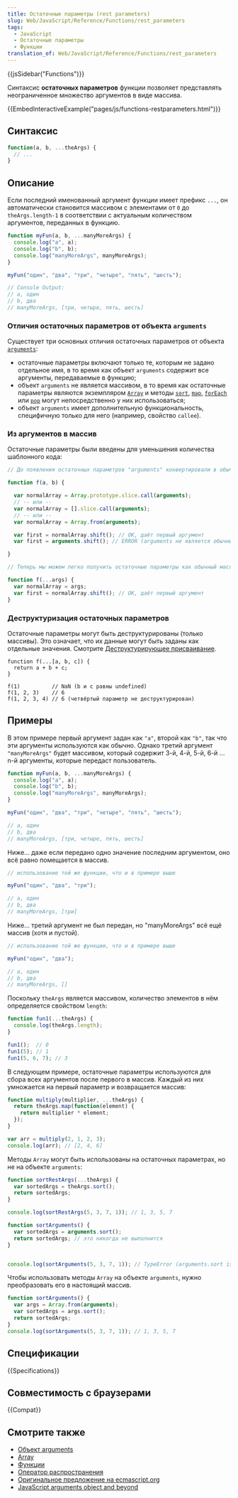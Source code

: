 ```yaml
---
title: Остаточные параметры (rest parameters)
slug: Web/JavaScript/Reference/Functions/rest_parameters
tags:
  - JavaScript
  - Остаточные параметры
  - Функции
translation_of: Web/JavaScript/Reference/Functions/rest_parameters
---
```


{{jsSidebar("Functions")}}

Синтаксис **остаточных параметров** функции позволяет представлять неограниченное множество аргументов в виде массива.

{{EmbedInteractiveExample("pages/js/functions-restparameters.html")}}

## Синтаксис

```js
function(a, b, ...theArgs) {
  // ...
}
```

## Описание

Если последний именованный аргумент функции имеет префикс `...`, он автоматически становится массивом с элементами от `0` до `theArgs.length-1` в соответствии с актуальным количеством аргументов, переданных в функцию.

```js
function myFun(a, b, ...manyMoreArgs) {
  console.log("a", a);
  console.log("b", b);
  console.log("manyMoreArgs", manyMoreArgs);
}

myFun("один", "два", "три", "четыре", "пять", "шесть");

// Console Output:
// a, один
// b, два
// manyMoreArgs, [три, четыре, пять, шесть]
```

### Отличия остаточных параметров от объекта `arguments`

Существует три основных отличия остаточных параметров от объекта [`arguments`](/ru/docs/Web/JavaScript/Reference/Functions/arguments):

- остаточные параметры включают только те, которым не задано отдельное имя, в то время как объект `arguments` содержит все аргументы, передаваемые в функцию;
- объект `arguments` не является массивом, в то время как остаточные параметры являются экземпляром [`Array`](/ru/docs/Web/JavaScript/Reference/Global_Objects/Array) и методы [`sort`](/ru/docs/Web/JavaScript/Reference/Global_Objects/Array/sort), [`map`](/ru/docs/Web/JavaScript/Reference/Global_Objects/Array/map), [`forEach`](/ru/docs/Web/JavaScript/Reference/Global_Objects/Array/forEach) или [`pop`](/ru/docs/Web/JavaScript/Reference/Global_Objects/Array/pop) могут непосредственно у них использоваться;
- объект `arguments` имеет дополнительную функциональность, специфичную только для него (например, свойство `callee`).

### Из аргументов в массив

Остаточные параметры были введены для уменьшения количества шаблонного кода:

```js
// До появления остаточных параметров "arguments" конвертировали в обычный массив используя:

function f(a, b) {

  var normalArray = Array.prototype.slice.call(arguments);
  // -- или --
  var normalArray = [].slice.call(arguments);
  // -- или --
  var normalArray = Array.from(arguments);

  var first = normalArray.shift(); // OK, даёт первый аргумент
  var first = arguments.shift(); // ERROR (arguments не является обычным массивом)

}

// Теперь мы можем легко получить остаточные параметры как обычный массив

function f(...args) {
  var normalArray = args;
  var first = normalArray.shift(); // OK, даёт первый аргумент
}
```

### Деструктуризация остаточных параметров

Остаточные параметры могут быть деструктурированы (только массивы). Это означает, что их данные могут быть заданы как отдельные значения. Смотрите [Деструктурирующее присваивание](/ru/docs/Web/JavaScript/Reference/Operators/Destructuring_assignment).

```
function f(...[a, b, c]) {
  return a + b + c;
}

f(1)          // NaN (b и c равны undefined)
f(1, 2, 3)    // 6
f(1, 2, 3, 4) // 6 (четвёртый параметр не деструктурирован)
```

## Примеры

В этом примере первый аргумент задан как `"a"`, второй как `"b"`, так что эти аргументы используются как обычно. Однако третий аргумент `"manyMoreArgs"` будет массивом, который содержит 3-й, 4-й, 5-й, 6-й ... n-й аргументы, которые передаст пользователь.

```js
function myFun(a, b, ...manyMoreArgs) {
  console.log("a", a);
  console.log("b", b);
  console.log("manyMoreArgs", manyMoreArgs);
}

myFun("один", "два", "три", "четыре", "пять", "шесть");

// a, один
// b, два
// manyMoreArgs, [три, четыре, пять, шесть]
```

Ниже... даже если передано одно значение последним аргументом, оно всё равно помещается в массив.

```js
// использование той же функции, что и в примере выше

myFun("один", "два", "три");

// a, один
// b, два
// manyMoreArgs, [три]
```

Ниже... третий аргумент не был передан, но "manyMoreArgs" всё ещё массив (хотя и пустой).

```js
// использование той же функции, что и в примере выше

myFun("один", "два");

// a, один
// b, два
// manyMoreArgs, []
```

Поскольку `theArgs` является массивом, количество элементов в нём определяется свойством `length`:

```js
function fun1(...theArgs) {
  console.log(theArgs.length);
}

fun1();  // 0
fun1(5); // 1
fun1(5, 6, 7); // 3
```

В следующем примере, остаточные параметры используются для сбора всех аргументов после первого в массив. Каждый из них умножается на первый параметр и возвращается массив:

```js
function multiply(multiplier, ...theArgs) {
  return theArgs.map(function(element) {
    return multiplier * element;
  });
}

var arr = multiply(2, 1, 2, 3);
console.log(arr); // [2, 4, 6]
```

Методы `Array` могут быть использованы на остаточных параметрах, но не на объекте `arguments`:

```js
function sortRestArgs(...theArgs) {
  var sortedArgs = theArgs.sort();
  return sortedArgs;
}

console.log(sortRestArgs(5, 3, 7, 1)); // 1, 3, 5, 7

function sortArguments() {
  var sortedArgs = arguments.sort();
  return sortedArgs; // это никогда не выполнится
}


console.log(sortArguments(5, 3, 7, 1)); // TypeError (arguments.sort is not a function)
```

Чтобы использовать методы `Array` на объекте `arguments`, нужно преобразовать его в настоящий массив.

```js
function sortArguments() {
  var args = Array.from(arguments);
  var sortedArgs = args.sort();
  return sortedArgs;
}
console.log(sortArguments(5, 3, 7, 1)); // 1, 3, 5, 7
```

## Спецификации

{{Specifications}}

## Совместимость с браузерами

{{Compat}}

## Смотрите также

- [Объект arguments](/ru/docs/Web/JavaScript/Reference/Functions/arguments)
- [Array](/ru/docs/Web/JavaScript/Reference/Global_Objects/Array)
- [Функции](/ru/docs/Web/JavaScript/Reference/Functions)
- [Оператор распространения](/ru/docs/Web/JavaScript/Reference/Operators/Spread_operator)
- [Оригинальное предложение на ecmascript.org](http://wiki.ecmascript.org/doku.php?id=harmony:rest_parameters)
- [JavaScript arguments object and beyond](http://javascriptweblog.wordpress.com/2011/01/18/javascripts-arguments-object-and-beyond/)
